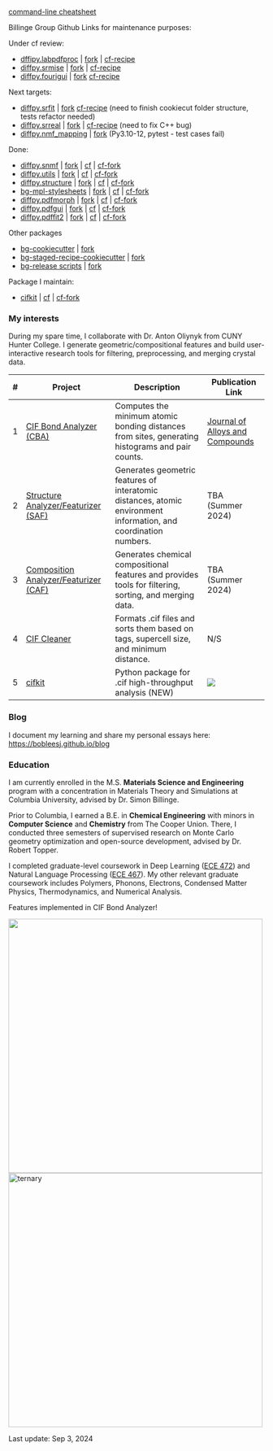 [command-line cheatsheet](https://github.com/bobleesj/command-line-cheatsheet/)

Billinge Group Github Links for maintenance purposes:

Under cf review:
- [dffipy.labpdfproc](https://github.com/diffpy/diffpy.labpdfproc) | [fork](https://github.com/bobleesj/diffpy.labpdfproc) | [cf-recipe](https://github.com/conda-forge/staged-recipes/pull/27776)
- [diffpy.srmise](https://github.com/diffpy/diffpy.srmise) | [fork](https://github.com/bobleesj/diffpy.srmise) | [cf-recipe](https://github.com/conda-forge/staged-recipes/pull/27777)
- [diffpy.fourigui](https://github.com/diffpy/diffpy.fourigui) | [fork](https://github.com/bobleesj/diffpy.fourigui) [cf-recipe](https://github.com/conda-forge/staged-recipes/pull/27786)

Next targets:
- [diffpy.srfit](https://github.com/diffpy/diffpy.srfit) | [fork](https://github.com/bobleesj/diffpy.srfit) [cf-recipe](https://github.com/conda-forge/staged-recipes/pull/25665) (need to finish cookiecut folder structure, tests refactor needed)
- [diffpy.srreal](https://github.com/diffpy/diffpy.srreal) | [fork](https://github.com/bobleesj/diffpy.srreal) | [cf-recipe](https://github.com/conda-forge/staged-recipes/pull/25498) (need to fix C++ bug)
- [diffpy.nmf_mapping](https://github.com/diffpy/diffpy.nmf_mapping) | [fork](https://github.com/bobleesj/diffpy.nmf_mapping) (Py3.10-12, pytest - test cases fail)

Done:
- [diffpy.snmf](https://github.com/diffpy/diffpy.snmf) | [fork](https://github.com/bobleesj/diffpy.snmf) | [cf](https://github.com/conda-forge/diffpy.snmf-feedstock) | [cf-fork](https://github.com/bobleesj/diffpy.snmf-feedstock)
- [diffpy.utils](https://github.com/diffpy/diffpy.utils) | [fork](https://github.com/bobleesj/diffpy.utils) | [cf](https://github.com/conda-forge/diffpy.utils-feedstock) | [cf-fork](https://github.com/bobleesj/diffpy.utils-feedstock)
- [diffpy.structure](https://github.com/diffpy/diffpy.structure) | [fork](https://github.com/bobleesj/diffpy.structure) | [cf](https://github.com/conda-forge/diffpy.structure-feedstock) | [cf-fork](https://github.com/bobleesj/diffpy.structure-feedstock)
- [bg-mpl-stylesheets](https://github.com/Billingegroup/bg-mpl-stylesheets) | [fork](https://github.com/bobleesj/bg-mpl-stylesheets) | [cf](https://github.com/conda-forge/bg-mpl-stylesheets-feedstock) | [cf-fork](https://github.com/bobleesj/bg-mpl-stylesheets-feedstock)
- [diffpy.pdfmorph](https://github.com/diffpy/diffpy.pdfmorph) | [fork](https://github.com/bobleesj/diffpy.pdfmorph) | [cf](https://github.com/conda-forge/diffpy.pdfmorph-feedstock) | [cf-fork](https://github.com/bobleesj/diffpy.pdfmorph-feedstock) 
- [diffpy.pdfgui](https://github.com/diffpy/diffpy.pdfgui) | [fork](https://github.com/bobleesj/diffpy.pdfgui) | [cf](https://github.com/conda-forge/diffpy.pdfgui-feedstock) | [cf-fork](https://github.com/bobleesj/diffpy.pdfgui-feedstock)
- [diffpy.pdffit2](https://github.com/diffpy/diffpy.pdffit2) | [fork](https://github.com/bobleesj/diffpy.pdffit2) | [cf](https://github.com/conda-forge/diffpy.pdffit2-feedstock) | [cf-fork](https://github.com/bobleesj/diffpy.pdffit2-feedstock)

Other packages
- [bg-cookiecutter](https://github.com/Billingegroup/cookiecutter) | [fork](https://github.com/bobleesj/cookiecutter)
- [bg-staged-recipe-cookiecutter](https://github.com/Billingegroup/staged-recipes-cookiecutter) | [fork](https://github.com/bobleesj/staged-recipes-cookiecutter)
- [bg-release scripts](https://github.com/Billingegroup/release-scripts) | [fork](https://github.com/bobleesj/release-scripts)

Package I maintain:

- [cifkit](https://github.com/bobleesj/cifkit) | [cf](https://github.com/conda-forge/cifkit-feedstock) | [cf-fork](https://github.com/bobleesj/cifkit-feedstock)

### My interests

During my spare time, I collaborate with Dr. Anton Oliynyk from CUNY Hunter College. I generate geometric/compositional features and build user-interactive research tools for filtering, preprocessing, and merging crystal data.


| # | Project                                   | Description                                                                                                     |  Publication Link |
|---|---------------------------------------------|-----------------------------------------------------------------------------------------------------------------|------------------|
| 1 | [CIF Bond Analyzer (CBA)](https://github.com/bobleesj/cif-bond-analyzer) | Computes the minimum atomic bonding distances from sites, generating histograms and pair counts.                  | [Journal of Alloys and Compounds](https://doi.org/10.1016/j.jallcom.2023.173241)  |
| 2 | [Structure Analyzer/Featurizer (SAF)](https://github.com/bobleesj/structure-analyzer-featurizer) | Generates geometric features of interatomic distances, atomic environment information, and coordination numbers. | TBA (Summer 2024) |
| 3 | [Composition Analyzer/Featurizer (CAF)](https://github.com/bobleesj/composition-analyzer-featurizer) | Generates chemical compositional features and provides tools for filtering, sorting, and merging data.           | TBA (Summer 2024) |
| 4 | [CIF Cleaner](https://github.com/bobleesj/cif-cleaner) | Formats .cif files and sorts them based on tags, supercell size, and minimum distance.                    | N/S |
| 5 | [cifkit](https://github.com/bobleesj/cifkit) | Python package for .cif high-throughput analysis (NEW) | <a href="https://joss.theoj.org/papers/9016ae27b8c6fddffaae5aeb8be18d19"><img src="https://joss.theoj.org/papers/9016ae27b8c6fddffaae5aeb8be18d19/status.svg"></a>|  

### Blog

I document my learning and share my personal essays here: https://bobleesj.github.io/blog

### Education

I am currently enrolled in the M.S. **Materials Science and Engineering** program with a concentration in Materials Theory and Simulations at Columbia University, advised by Dr. Simon Billinge.

Prior to Columbia, I earned a B.E. in **Chemical Engineering** with minors in **Computer Science** and **Chemistry** from The Cooper Union. There, I conducted three semesters of supervised research on Monte Carlo geometry optimization and open-source development, advised by Dr. Robert Topper.

I completed graduate-level coursework in Deep Learning ([ECE 472](https://cooper.edu/engineering/courses/electrical-and-computer-engineering-graduate/ece-472)) and Natural Language Processing ([ECE 467](https://cooper.edu/engineering/courses/electrical-and-computer-engineering-graduate/ece-467)). My other relevant graduate coursework includes Polymers, Phonons, Electrons, Condensed Matter Physics, Thermodynamics, and Numerical Analysis.

Features implemented in CIF Bond Analyzer!

<img src="https://github.com/bobleesj/bobleesj/assets/14892262/e545f71a-e24f-4ab4-97cb-7fa83dc69100" align="left" width="500">

<img width="500" alt="ternary" src="https://github.com/bobleesj/bobleesj/assets/14892262/65e3bd76-8aaa-4a2b-b858-d3b83102867a">

Last update: Sep 3, 2024
